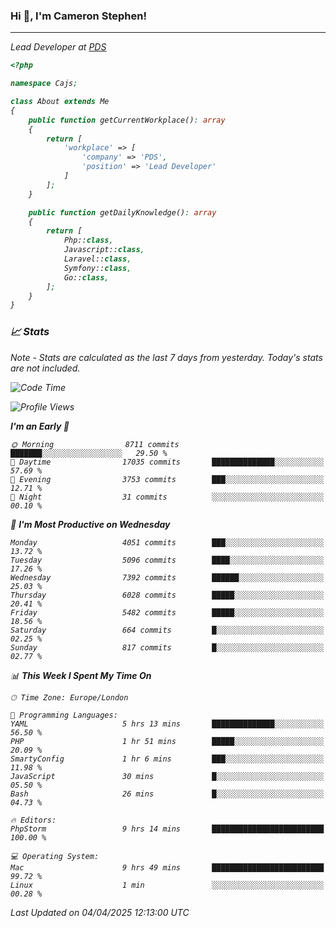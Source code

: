 ### Hi 👋, I'm Cameron Stephen!
<hr>
<p><em>Lead Developer at <a href="https://prindatasolutions.co.uk">PDS</a></p>


```php
<?php

namespace Cajs;

class About extends Me
{
    public function getCurrentWorkplace(): array
    {
        return [
            'workplace' => [
                'company' => 'PDS',
                'position' => 'Lead Developer'
            ]
        ];
    }

    public function getDailyKnowledge(): array
    {
        return [
            Php::class,
            Javascript::class,
            Laravel::class,
            Symfony::class,
            Go::class,
        ];
    }
}
```

### 📈 Stats
<p><em>Note - Stats are calculated as the last 7 days from yesterday. Today's stats are not included.</em></p>


<!--START_SECTION:waka-->
![Code Time](http://img.shields.io/badge/Code%20Time-4%2C440%20hrs%2050%20mins-blue)

![Profile Views](http://img.shields.io/badge/Profile%20Views-0-blue)

**I'm an Early 🐤** 

```text
🌞 Morning                8711 commits        ███████░░░░░░░░░░░░░░░░░░   29.50 % 
🌆 Daytime                17035 commits       ██████████████░░░░░░░░░░░   57.69 % 
🌃 Evening                3753 commits        ███░░░░░░░░░░░░░░░░░░░░░░   12.71 % 
🌙 Night                  31 commits          ░░░░░░░░░░░░░░░░░░░░░░░░░   00.10 % 
```
📅 **I'm Most Productive on Wednesday** 

```text
Monday                   4051 commits        ███░░░░░░░░░░░░░░░░░░░░░░   13.72 % 
Tuesday                  5096 commits        ████░░░░░░░░░░░░░░░░░░░░░   17.26 % 
Wednesday                7392 commits        ██████░░░░░░░░░░░░░░░░░░░   25.03 % 
Thursday                 6028 commits        █████░░░░░░░░░░░░░░░░░░░░   20.41 % 
Friday                   5482 commits        █████░░░░░░░░░░░░░░░░░░░░   18.56 % 
Saturday                 664 commits         █░░░░░░░░░░░░░░░░░░░░░░░░   02.25 % 
Sunday                   817 commits         █░░░░░░░░░░░░░░░░░░░░░░░░   02.77 % 
```


📊 **This Week I Spent My Time On** 

```text
🕑︎ Time Zone: Europe/London

💬 Programming Languages: 
YAML                     5 hrs 13 mins       ██████████████░░░░░░░░░░░   56.50 % 
PHP                      1 hr 51 mins        █████░░░░░░░░░░░░░░░░░░░░   20.09 % 
SmartyConfig             1 hr 6 mins         ███░░░░░░░░░░░░░░░░░░░░░░   11.98 % 
JavaScript               30 mins             █░░░░░░░░░░░░░░░░░░░░░░░░   05.50 % 
Bash                     26 mins             █░░░░░░░░░░░░░░░░░░░░░░░░   04.73 % 

🔥 Editors: 
PhpStorm                 9 hrs 14 mins       █████████████████████████   100.00 % 

💻 Operating System: 
Mac                      9 hrs 49 mins       █████████████████████████   99.72 % 
Linux                    1 min               ░░░░░░░░░░░░░░░░░░░░░░░░░   00.28 % 
```


 Last Updated on 04/04/2025 12:13:00 UTC
<!--END_SECTION:waka-->
